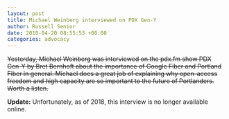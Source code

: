 ```yaml
---
layout: post
title: Michael Weinberg interviewed on PDX Gen-Y
author: Russell Senior
date: 2010-04-20 08:55:53 +00:00
categories: advocacy
---
```

<del>Yesterday, Michael Weinberg was interviewed on the pdx.fm show PDX Gen-Y by Bret Bernhoft about the importance of Google Fiber and Portland Fiber in general. Michael does a great job of explaining why open-access freedom and high capacity are so important to the future of Portlanders. Worth a listen.</del>

**Update:** Unfortunately, as of 2018, this interview is no longer available online.
